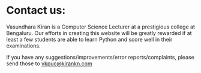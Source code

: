# Contact us:

Vasundhara Kiran is a Computer Science Lecturer at a prestigious college at Bengaluru. 
Our efforts in creating this website will be greatly rewarded if at least a few students are able to learn Python and score well in their examinations.

If you have any suggestions/improvements/error reports/complaints, please send those to vkpuc@kirankn.com